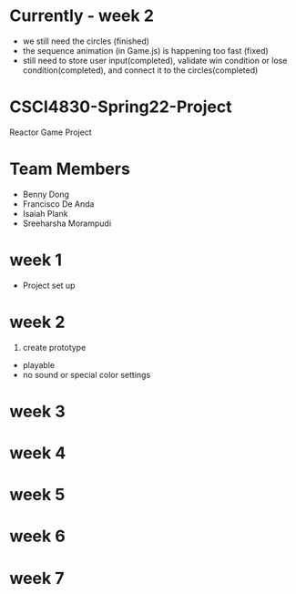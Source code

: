 # Currently - week 2
* we still need the circles (finished)
* the sequence animation (in Game.js) is happening too fast (fixed)
* still need to store user input(completed), validate win condition or lose condition(completed), and connect it to the circles(completed)

# CSCI4830-Spring22-Project
Reactor Game Project
# Team Members
* Benny Dong 
* Francisco De Anda 
* Isaiah Plank 
* Sreeharsha Morampudi 
# week 1
* Project set up
# week 2
1. create prototype
* playable
* no sound or special color settings
# week 3
# week 4
# week 5
# week 6
# week 7
